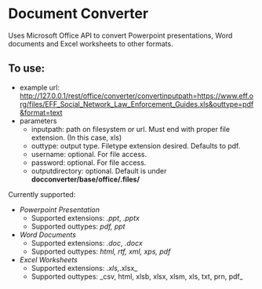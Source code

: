 Document Converter
==================

Uses Microsoft Office API to convert Powerpoint presentations, Word
documents and Excel worksheets to other formats.

To use:
-------

-   example url:
    <http://127.0.0.1/rest/office/converter/convertinputpath=https://www.eff.org/files/EFF_Social_Network_Law_Enforcement_Guides.xls&outtype=pdf&format=text>
-   parameters
    -   inputpath: path on filesystem or url. Must end with proper file
        extension. (In this case, xls)
    -   outtype: output type. Filetype extension desired. Defaults to
        pdf.
    -   username: optional. For file access.
    -   password: optional. For file access.
    -   outputdirectory: optional. Default is under
        **docconverter/base/office/.files/**

Currently supported:

-   *Powerpoint Presentation*
    -   Supported extensions: *.ppt*, *.pptx*
    -   Supported outtypes: *pdf, ppt*
-   *Word Documents*
    -   Supported extensions: *.doc*, *.docx*
    -   Supported outtypes: *html, rtf, xml, xps, pdf*
-   *Excel Worksheets*
    -   Supported extensions: *.xls,*.xlsx\_
    -   Supported outtypes: \_csv, html, xlsb, xlsx, xlsm, xls, txt,
        prn, pdf\_

